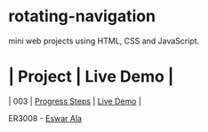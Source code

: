 # rotating-navigation

mini web projects using HTML, CSS and JavaScript.
  #  | Project                                                                | Live Demo                                                |

| 003 | [Progress Steps](https://github.com/Eswar3008/progress-steps)                               | [Live Demo](https://eswar3008.github.io/progress-steps/)  |

 ER3008 - [Eswar Ala](https://www.linkedin.com/in/eswarala3008/)
